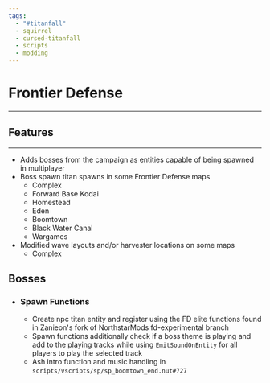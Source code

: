 ```yaml
---
tags:
  - "#titanfall"
  - squirrel
  - cursed-titanfall
  - scripts
  - modding
---
```

# Frontier Defense
-------------------------
## Features
---------------
- Adds bosses from the campaign as entities capable of being spawned in multiplayer
- Boss spawn titan spawns in some Frontier Defense maps
	- Complex
	- Forward Base Kodai
	- Homestead
	- Eden
	- Boomtown
	- Black Water Canal
	- Wargames
- Modified wave layouts and/or harvester locations on some maps
	- Complex
## Bosses
- ### Spawn Functions
	- Create npc titan entity and register using the FD elite functions found in Zanieon's fork of NorthstarMods fd-experimental branch
	- Spawn functions additionally check if a boss theme is playing and add to the playing tracks while using `EmitSoundOnEntity` for all players to play the selected track
	- Ash intro function and music handling in `scripts/vscripts/sp/sp_boomtown_end.nut#727`